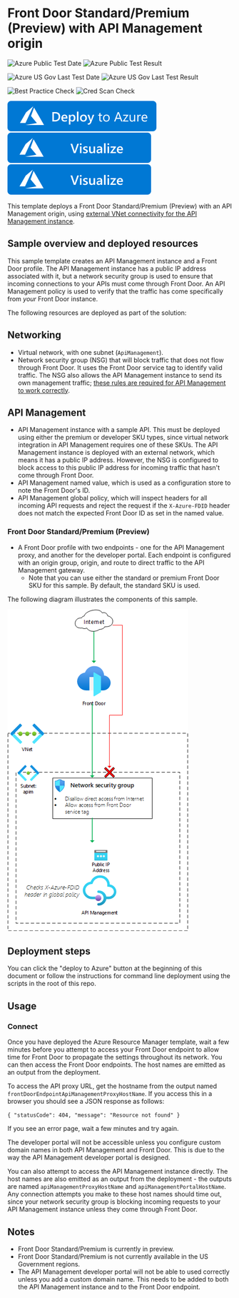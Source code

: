 # Front Door Standard/Premium (Preview) with API Management origin

![Azure Public Test Date](https://azurequickstartsservice.blob.core.windows.net/badges/quickstarts/microsoft.network/front-door-standard-premium-api-management-external/PublicLastTestDate.svg)
![Azure Public Test Result](https://azurequickstartsservice.blob.core.windows.net/badges/quickstarts/microsoft.network/front-door-standard-premium-api-management-external/PublicDeployment.svg)

![Azure US Gov Last Test Date](https://azurequickstartsservice.blob.core.windows.net/badges/quickstarts/microsoft.network/front-door-standard-premium-api-management-external/FairfaxLastTestDate.svg)
![Azure US Gov Last Test Result](https://azurequickstartsservice.blob.core.windows.net/badges/quickstarts/microsoft.network/front-door-standard-premium-api-management-external/FairfaxDeployment.svg)

![Best Practice Check](https://azurequickstartsservice.blob.core.windows.net/badges/quickstarts/microsoft.network/front-door-standard-premium-api-management-external/BestPracticeResult.svg)
![Cred Scan Check](https://azurequickstartsservice.blob.core.windows.net/badges/quickstarts/microsoft.network/front-door-standard-premium-api-management-external/CredScanResult.svg)

[![Deploy To Azure](https://raw.githubusercontent.com/Azure/azure-quickstart-templates/master/1-CONTRIBUTION-GUIDE/images/deploytoazure.svg?sanitize=true)](https://portal.azure.com/#create/Microsoft.Template/uri/https%3A%2F%2Fraw.githubusercontent.com%2FAzure%2Fazure-quickstart-templates%2Fmaster%2Fquickstarts%2Fmicrosoft.network%2Ffront-door-standard-premium-api-management-external%2Fazuredeploy.json)  [![Visualize](https://raw.githubusercontent.com/Azure/azure-quickstart-templates/master/1-CONTRIBUTION-GUIDE/images/visualizebutton.svg?sanitize=true)](http://armviz.io/#/?load=https%3A%2F%2Fraw.githubusercontent.com%2FAzure%2Fazure-quickstart-templates%2Fmaster%2Fquickstarts%2Fmicrosoft.network%2Ffront-door-standard-premium-api-management-external%2Fazuredeploy.json)
[![Visualize](https://raw.githubusercontent.com/Azure/azure-quickstart-templates/master/1-CONTRIBUTION-GUIDE/images/visualizebutton.svg?sanitize=true)](http://armviz.io/#/?load=https%3A%2F%2Fraw.githubusercontent.com%2FAzure%2Fazure-quickstart-templates%2Fmaster%2Fquickstarts%2Fmicrosoft.network%2Ffront-door-standard-premium-api-management-external%2Fazuredeploy.json)

This template deploys a Front Door Standard/Premium (Preview) with an API Management origin, using [external VNet connectivity for the API Management instance](https://docs.microsoft.com/azure/api-management/api-management-using-with-vnet).

## Sample overview and deployed resources

This sample template creates an API Management instance and a Front Door profile. The API Management instance has a public IP address associated with it, but a network security group is used to ensure that incoming connections to your APIs must come through Front Door. An API Management policy is used to verify that the traffic has come specifically from _your_ Front Door instance.

The following resources are deployed as part of the solution:

## Networking
- Virtual network, with one subnet (`ApiManagement`).
- Network security group (NSG) that will block traffic that does not flow through Front Door. It uses the Front Door service tag to identify valid traffic. The NSG also allows the API Management instance to send its own management traffic; [these rules are required for API Management to work correctly](https://docs.microsoft.com/azure/api-management/api-management-using-with-vnet#-common-network-configuration-issues).

## API Management
- API Management instance with a sample API. This must be deployed using either the premium or developer SKU types, since virtual network integration in API Management requires one of these SKUs. The API Management instance is deployed with an external network, which means it has a public IP address. However, the NSG is configured to block access to this public IP address for incoming traffic that hasn't come through Front Door.
- API Management named value, which is used as a configuration store to note the Front Door's ID.
- API Management global policy, which will inspect headers for all incoming API requests and reject the request if the `X-Azure-FDID` header does not match the expected Front Door ID as set in the named value.

### Front Door Standard/Premium (Preview)
- A Front Door profile with two endpoints - one for the API Management proxy, and another for the developer portal. Each endpoint is configured with an origin group, origin, and route to direct traffic to the API Management gateway.
  - Note that you can use either the standard or premium Front Door SKU for this sample. By default, the standard SKU is used.

The following diagram illustrates the components of this sample.

![Architecture diagram showing traffic inspected by the network security group and API Management global policy.](images/diagram.png)

## Deployment steps

You can click the "deploy to Azure" button at the beginning of this document or follow the instructions for command line deployment using the scripts in the root of this repo.

## Usage

### Connect

Once you have deployed the Azure Resource Manager template, wait a few minutes before you attempt to access your Front Door endpoint to allow time for Front Door to propagate the settings throughout its network. You can then access the Front Door endpoints. The host names are emitted as an output from the deployment.

To access the API proxy URL, get the hostname from the output named `frontDoorEndpointApiManagementProxyHostName`. If you access this in a browser you should see a JSON response as follows:

```
{ "statusCode": 404, "message": "Resource not found" }
```

If you see an error page, wait a few minutes and try again.

The developer portal will not be accessible unless you configure custom domain names in both API Management and Front Door. This is due to the way the API Management developer portal is designed.

You can also attempt to access the API Management instance directly. The host names are also emitted as an output from the deployment - the outputs are named `apiManagementProxyHostName` and `apiManagementPortalHostName`. Any connection attempts you make to these host names should time out, since your network security group is blocking incoming requests to your API Management instance unless they come through Front Door.

## Notes

- Front Door Standard/Premium is currently in preview.
- Front Door Standard/Premium is not currently available in the US Government regions.
- The API Management developer portal will not be able to used correctly unless you add a custom domain name. This needs to be added to both the API Management instance and to the Front Door endpoint.
